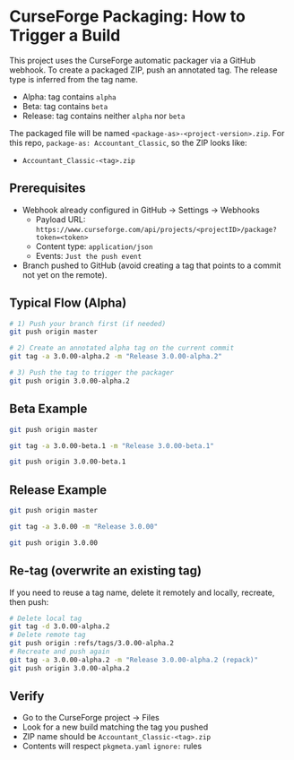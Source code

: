 # CurseForge Packaging: How to Trigger a Build

This project uses the CurseForge automatic packager via a GitHub webhook. To create a packaged ZIP, push an annotated tag. The release type is inferred from the tag name.

- Alpha: tag contains `alpha`
- Beta: tag contains `beta`
- Release: tag contains neither `alpha` nor `beta`

The packaged file will be named `<package-as>-<project-version>.zip`.
For this repo, `package-as: Accountant_Classic`, so the ZIP looks like:

- `Accountant_Classic-<tag>.zip`

## Prerequisites
- Webhook already configured in GitHub → Settings → Webhooks
  - Payload URL: `https://www.curseforge.com/api/projects/<projectID>/package?token=<token>`
  - Content type: `application/json`
  - Events: `Just the push event`
- Branch pushed to GitHub (avoid creating a tag that points to a commit not yet on the remote).

## Typical Flow (Alpha)
```bash
# 1) Push your branch first (if needed)
git push origin master

# 2) Create an annotated alpha tag on the current commit
git tag -a 3.0.00-alpha.2 -m "Release 3.0.00-alpha.2"

# 3) Push the tag to trigger the packager
git push origin 3.0.00-alpha.2
```

## Beta Example
```bash
git push origin master

git tag -a 3.0.00-beta.1 -m "Release 3.0.00-beta.1"

git push origin 3.0.00-beta.1
```

## Release Example
```bash
git push origin master

git tag -a 3.0.00 -m "Release 3.0.00"

git push origin 3.0.00
```

## Re-tag (overwrite an existing tag)
If you need to reuse a tag name, delete it remotely and locally, recreate, then push:
```bash
# Delete local tag
git tag -d 3.0.00-alpha.2
# Delete remote tag
git push origin :refs/tags/3.0.00-alpha.2
# Recreate and push again
git tag -a 3.0.00-alpha.2 -m "Release 3.0.00-alpha.2 (repack)"
git push origin 3.0.00-alpha.2
```

## Verify
- Go to the CurseForge project → Files
- Look for a new build matching the tag you pushed
- ZIP name should be `Accountant_Classic-<tag>.zip`
- Contents will respect `pkgmeta.yaml` `ignore:` rules
